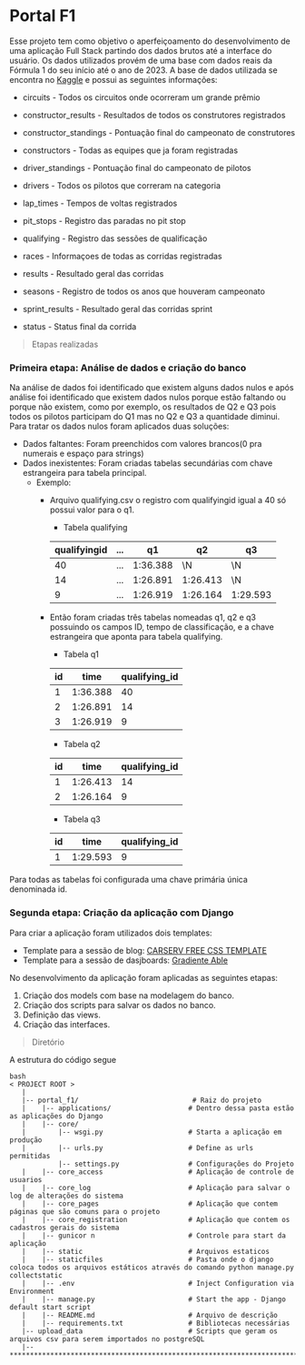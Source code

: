 # Portal F1

Esse projeto tem como objetivo o aperfeiçoamento do desenvolvimento de uma aplicação Full Stack partindo dos dados brutos
até a interface do usuário. Os dados utilizados provém de uma base com dados reais da Fórmula 1 do seu início até o ano de 2023.
A base de dados utilizada se encontra no [Kaggle](https://www.kaggle.com/datasets/rohanrao/formula-1-world-championship-1950-2020)
e possui as seguintes informações:

- circuits - Todos os circuitos onde ocorreram um grande prêmio

- constructor_results - Resultados de todos os construtores registrados

- constructor_standings - Pontuação final do campeonato de construtores

- constructors - Todas as equipes que ja foram registradas

- driver_standings - Pontuação final do campeonato de pilotos

- drivers - Todos os pilotos que correram na categoria

- lap_times - Tempos de voltas registrados

- pit_stops - Registro das paradas no pit stop

- qualifying - Registro das sessões de qualificação

- races - Informaçoes de todas as corridas registradas

- results - Resultado geral das corridas

- seasons - Registro de todos os anos que houveram campeonato

- sprint_results - Resultado geral das corridas sprint

- status - Status final da corrida

> Etapas realizadas

### Primeira etapa: Análise de dados e criação do banco
Na análise de dados foi identificado que existem alguns dados nulos e após análise
foi identificado que existem dados nulos porque estão faltando ou porque não existem, como por exemplo, 
os resultados de Q2 e Q3 pois todos os pilotos participam do Q1 mas no Q2 e Q3 a quantidade diminui.
Para tratar os dados nulos foram aplicados duas soluções:

- Dados faltantes: Foram preenchidos com valores brancos(0 pra numerais e espaço para strings)
- Dados inexistentes: Foram criadas tabelas secundárias com chave estrangeira para tabela principal.
  - Exemplo:
    - Arquivo qualifying.csv o registro com qualifyingid igual a 40 só possui valor para o q1.
         - Tabela qualifying 
      
        | qualifyingid | ... | q1  | q2 | q3  |
        |--------------|-----|-----|----|-----|
        | 40           | ... | 1:36.388 | \N  | \N |
        | 14           | ... | 1:26.891| 1:26.413| \N |
        | 9            | ... | 1:26.919 | 1:26.164 | 1:29.593 |
    - Então foram criadas três tabelas nomeadas q1, q2 e q3 possuindo os campos ID, tempo de classificação, e a chave estrangeira que aponta para  tabela qualifying.
         - Tabela q1 
        
        | id | time | qualifying_id |
        |----|------|---------------|
        | 1  | 1:36.388 | 40            |
        | 2  | 1:26.891 | 14            |
        | 3  | 1:26.919 | 9             |

         - Tabela q2
    
        | id | time | qualifying_id |
        |----|------|---------------|
        | 1  | 1:26.413 | 14            |
        | 2  | 1:26.164 | 9             |

         - Tabela q3

        | id | time | qualifying_id |
        |----|------|---------------|
        | 1  | 1:29.593 | 9             |

  



Para todas as tabelas foi configurada uma chave primária única denominada id.


### Segunda etapa: Criação da aplicação com Django

Para criar a aplicação foram utilizados dois templates:

- Template para a sessão de blog: [CARSERV FREE CSS TEMPLATE](https://www.free-css.com/free-css-templates/page291/carserv)
- Template para a sessão de dasjboards: [Gradiente Able](https://django-gradient-pro.onrender.com/#)

No desenvolvimento da aplicação foram aplicadas as seguintes etapas:
1. Criação dos models com base na modelagem do banco.
2. Criação dos scripts para salvar os dados no banco.
3. Definição das views.
4. Criação das interfaces.



> Diretório

A estrutura do código segue

```
bash
< PROJECT ROOT >
   |
   |-- portal_f1/                            # Raiz do projeto
   |    |-- applications/                   # Dentro dessa pasta estão as aplicações do Django
   |    |-- core/
   |        |-- wsgi.py                     # Starta a aplicação em produção
   |        |-- urls.py                     # Define as urls permitidas
            |-- settings.py                 # Configurações do Projeto
   |    |-- core_access                     # Aplicação de controle de usuarios
   |    |-- core_log                        # Aplicação para salvar o log de alterações do sistema
   |    |-- core_pages                      # Aplicação que contem páginas que são comuns para o projeto
   |    |-- core_registration               # Aplicação que contem os cadastros gerais do sistema
   |    |-- gunicor n                       # Controle para start da aplicação
   |    |-- static                          # Arquivos estaticos
   |    |-- staticfiles                     # Pasta onde o django coloca todos os arquivos estáticos através do comando python manage.py collectstatic
   |    |-- .env                            # Inject Configuration via Environment
   |    |-- manage.py                       # Start the app - Django default start script
   |    |-- README.md                       # Arquivo de descrição
   |    |-- requirements.txt                # Bibliotecas necessárias
   |-- upload_data                          # Scripts que geram os arquivos csv para serem importados no postgreSQL
   |-- ************************************************************************
```
<br />